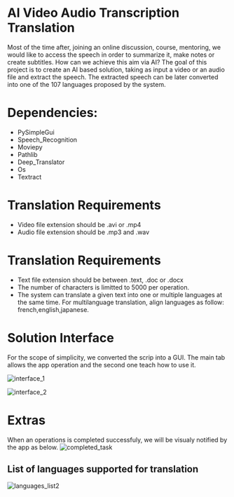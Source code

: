 # AI Video Audio Transcription Translation
Most of the time after, joining an online discussion, course, mentoring, we would like to access the speech in order to summarize it, make notes or create subtitles. How can we achieve this aim via AI? The goal of this project is to create an AI based solution, taking as input a video or an audio file and extract the speech. The extracted speech can be later converted into one of the 107 languages proposed by the system.


# Dependencies:
 - PySimpleGui
 - Speech_Recognition
 - Moviepy
 - Pathlib
 - Deep_Translator
 - Os
 - Textract
 
 
 # Translation Requirements
  - Video file extension should be .avi or .mp4
  - Audio file extension should be .mp3 and .wav
 # Translation Requirements
  - Text file extension should be between .text, .doc or .docx
  - The number of characters is limitted to 5000 per operation.
  - The system can translate a given text into one or multiple languages at the same time. For multilanguage translation, align languages as follow: french,english,japanese.
  
  # Solution Interface
  For the scope of simplicity, we converted the scrip into a GUI. The main tab allows the app operation and the second one teach how to use it.
  
  ![interface_1](https://user-images.githubusercontent.com/48753146/202963005-95ad375a-5102-4207-8d57-ef4270f9b4ac.PNG)
  
  ![interface_2](https://user-images.githubusercontent.com/48753146/202963008-24e1bb57-ccb4-4438-8da9-89cd223a690c.PNG)
  
  # Extras
  When an operations is completed successfuly, we will be visualy notified by the app as below.
  ![completed_task](https://user-images.githubusercontent.com/48753146/202969181-c3d7f006-e033-42b8-a956-1756ee5cd4ea.PNG)
  
  ## List of languages supported for translation
  ![languages_list2](https://user-images.githubusercontent.com/48753146/202970873-d78d295e-71d2-4b6e-96e3-6ec880a5b908.PNG)

